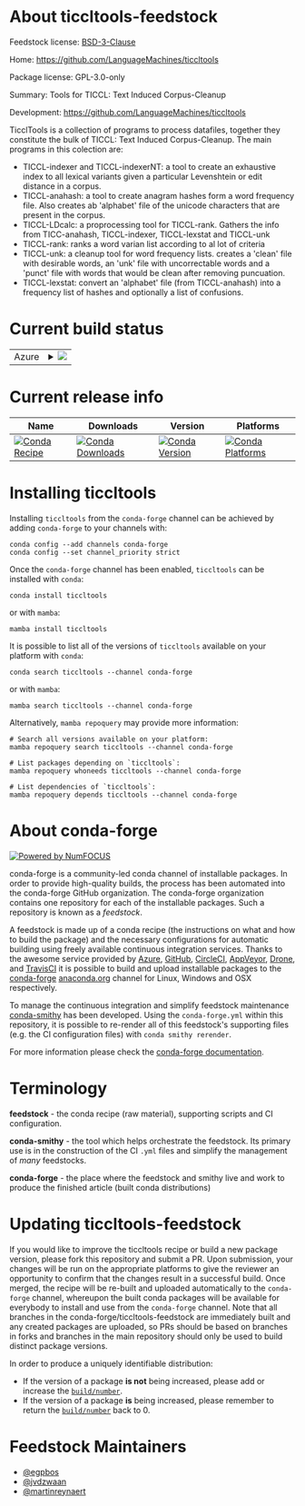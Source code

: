 About ticcltools-feedstock
==========================

Feedstock license: [BSD-3-Clause](https://github.com/conda-forge/ticcltools-feedstock/blob/main/LICENSE.txt)

Home: https://github.com/LanguageMachines/ticcltools

Package license: GPL-3.0-only

Summary: Tools for TICCL: Text Induced Corpus-Cleanup

Development: https://github.com/LanguageMachines/ticcltools

TicclTools is a collection of programs to process datafiles, together they constitute the bulk of TICCL: Text Induced Corpus-Cleanup.
The main programs in this colection are:
* TICCL-indexer and TICCL-indexerNT:
  a tool to create an exhaustive index to all lexical variants given a particular Levenshtein or edit distance in a corpus.
* TICCL-anahash:
  a tool to create anagram hashes form a word frequency file. Also creates ab 'alphabet' file of the unicode characters that are present in the corpus.
* TICCL-LDcalc:
  a proprocessing tool for TICCL-rank. Gathers the info from TICC-anahash, TICCL-indexer, TICCL-lexstat and TICCL-unk
* TICCL-rank:
  ranks a word varian list according to al lot of criteria
* TICCL-unk:
  a cleanup tool for word frequency lists. creates a 'clean' file with desirable words, an 'unk' file with uncorrectable words and a 'punct' file with words that would be clean after removing puncuation.
* TICCL-lexstat:
  convert an 'alphabet' file (from TICCL-anahash) into a frequency list of hashes and optionally a list of confusions.


Current build status
====================


<table>
    
  <tr>
    <td>Azure</td>
    <td>
      <details>
        <summary>
          <a href="https://dev.azure.com/conda-forge/feedstock-builds/_build/latest?definitionId=6119&branchName=main">
            <img src="https://dev.azure.com/conda-forge/feedstock-builds/_apis/build/status/ticcltools-feedstock?branchName=main">
          </a>
        </summary>
        <table>
          <thead><tr><th>Variant</th><th>Status</th></tr></thead>
          <tbody><tr>
              <td>linux_64</td>
              <td>
                <a href="https://dev.azure.com/conda-forge/feedstock-builds/_build/latest?definitionId=6119&branchName=main">
                  <img src="https://dev.azure.com/conda-forge/feedstock-builds/_apis/build/status/ticcltools-feedstock?branchName=main&jobName=linux&configuration=linux%20linux_64_" alt="variant">
                </a>
              </td>
            </tr><tr>
              <td>osx_64</td>
              <td>
                <a href="https://dev.azure.com/conda-forge/feedstock-builds/_build/latest?definitionId=6119&branchName=main">
                  <img src="https://dev.azure.com/conda-forge/feedstock-builds/_apis/build/status/ticcltools-feedstock?branchName=main&jobName=osx&configuration=osx%20osx_64_" alt="variant">
                </a>
              </td>
            </tr>
          </tbody>
        </table>
      </details>
    </td>
  </tr>
</table>

Current release info
====================

| Name | Downloads | Version | Platforms |
| --- | --- | --- | --- |
| [![Conda Recipe](https://img.shields.io/badge/recipe-ticcltools-green.svg)](https://anaconda.org/conda-forge/ticcltools) | [![Conda Downloads](https://img.shields.io/conda/dn/conda-forge/ticcltools.svg)](https://anaconda.org/conda-forge/ticcltools) | [![Conda Version](https://img.shields.io/conda/vn/conda-forge/ticcltools.svg)](https://anaconda.org/conda-forge/ticcltools) | [![Conda Platforms](https://img.shields.io/conda/pn/conda-forge/ticcltools.svg)](https://anaconda.org/conda-forge/ticcltools) |

Installing ticcltools
=====================

Installing `ticcltools` from the `conda-forge` channel can be achieved by adding `conda-forge` to your channels with:

```
conda config --add channels conda-forge
conda config --set channel_priority strict
```

Once the `conda-forge` channel has been enabled, `ticcltools` can be installed with `conda`:

```
conda install ticcltools
```

or with `mamba`:

```
mamba install ticcltools
```

It is possible to list all of the versions of `ticcltools` available on your platform with `conda`:

```
conda search ticcltools --channel conda-forge
```

or with `mamba`:

```
mamba search ticcltools --channel conda-forge
```

Alternatively, `mamba repoquery` may provide more information:

```
# Search all versions available on your platform:
mamba repoquery search ticcltools --channel conda-forge

# List packages depending on `ticcltools`:
mamba repoquery whoneeds ticcltools --channel conda-forge

# List dependencies of `ticcltools`:
mamba repoquery depends ticcltools --channel conda-forge
```


About conda-forge
=================

[![Powered by
NumFOCUS](https://img.shields.io/badge/powered%20by-NumFOCUS-orange.svg?style=flat&colorA=E1523D&colorB=007D8A)](https://numfocus.org)

conda-forge is a community-led conda channel of installable packages.
In order to provide high-quality builds, the process has been automated into the
conda-forge GitHub organization. The conda-forge organization contains one repository
for each of the installable packages. Such a repository is known as a *feedstock*.

A feedstock is made up of a conda recipe (the instructions on what and how to build
the package) and the necessary configurations for automatic building using freely
available continuous integration services. Thanks to the awesome service provided by
[Azure](https://azure.microsoft.com/en-us/services/devops/), [GitHub](https://github.com/),
[CircleCI](https://circleci.com/), [AppVeyor](https://www.appveyor.com/),
[Drone](https://cloud.drone.io/welcome), and [TravisCI](https://travis-ci.com/)
it is possible to build and upload installable packages to the
[conda-forge](https://anaconda.org/conda-forge) [anaconda.org](https://anaconda.org/)
channel for Linux, Windows and OSX respectively.

To manage the continuous integration and simplify feedstock maintenance
[conda-smithy](https://github.com/conda-forge/conda-smithy) has been developed.
Using the ``conda-forge.yml`` within this repository, it is possible to re-render all of
this feedstock's supporting files (e.g. the CI configuration files) with ``conda smithy rerender``.

For more information please check the [conda-forge documentation](https://conda-forge.org/docs/).

Terminology
===========

**feedstock** - the conda recipe (raw material), supporting scripts and CI configuration.

**conda-smithy** - the tool which helps orchestrate the feedstock.
                   Its primary use is in the construction of the CI ``.yml`` files
                   and simplify the management of *many* feedstocks.

**conda-forge** - the place where the feedstock and smithy live and work to
                  produce the finished article (built conda distributions)


Updating ticcltools-feedstock
=============================

If you would like to improve the ticcltools recipe or build a new
package version, please fork this repository and submit a PR. Upon submission,
your changes will be run on the appropriate platforms to give the reviewer an
opportunity to confirm that the changes result in a successful build. Once
merged, the recipe will be re-built and uploaded automatically to the
`conda-forge` channel, whereupon the built conda packages will be available for
everybody to install and use from the `conda-forge` channel.
Note that all branches in the conda-forge/ticcltools-feedstock are
immediately built and any created packages are uploaded, so PRs should be based
on branches in forks and branches in the main repository should only be used to
build distinct package versions.

In order to produce a uniquely identifiable distribution:
 * If the version of a package **is not** being increased, please add or increase
   the [``build/number``](https://docs.conda.io/projects/conda-build/en/latest/resources/define-metadata.html#build-number-and-string).
 * If the version of a package **is** being increased, please remember to return
   the [``build/number``](https://docs.conda.io/projects/conda-build/en/latest/resources/define-metadata.html#build-number-and-string)
   back to 0.

Feedstock Maintainers
=====================

* [@egpbos](https://github.com/egpbos/)
* [@jvdzwaan](https://github.com/jvdzwaan/)
* [@martinreynaert](https://github.com/martinreynaert/)

